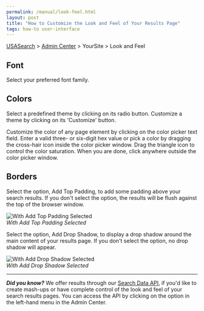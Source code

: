 ```yaml
---
permalink: /manual/look-feel.html
layout: post
title: "How to Customize the Look and Feel of Your Results Page"
tags: how-to user-interface
---
```

[USASearch](http://usasearch.howto.gov) > [Admin Center](https://search.usa.gov/sites) > YourSite > Look and Feel

## Font

Select your preferred font family.

## Colors

Select a predefined theme by clicking on its radio button. Customize a theme by clicking on its 'Customize' button.

Customize the color of any page element by clicking on the color picker text field. Enter a valid three- or six-digit hex value or pick a color by dragging the cross-hair icon inside the color picker window. Drag the triangle icon to control the color saturation. When you are done, click anywhere outside the color picker window.

## Borders

Select the option, Add Top Padding, to add some padding above your search results. If you don't select the option, the results will be flush against the top of the browser window.

![With Add Top Padding Selected](https://9fddeb862c037f6d2190-f1564c64756a8cfee25b6b19953b1d23.ssl.cf2.rackcdn.com/tumblr_m155jwTEf01qid15q.png)  
*With Add Top Padding Selected*

Select the option, Add Drop Shadow, to display a drop shadow around the main content of your results page. If you don't select the option, no drop shadow will appear.

![With Add Drop Shadow Selected](https://9fddeb862c037f6d2190-f1564c64756a8cfee25b6b19953b1d23.ssl.cf2.rackcdn.com/tumblr_m158px2uvj1qid15q.png)  
*With Add Drop Shadow Selected*

---

***Did you know?*** We offer results through our [Search Data API](/sites/manual/api.html), if you'd like to create mash-ups or have complete control of the look and feel of your search results pages. You can access the API by clicking on the option in the left-hand menu in the Admin Center.